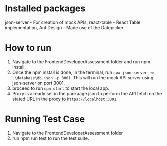 # Installed packages
json-server - For creation of mock APIs,
react-table - React Table implementation,
Ant Design - Made use of the Datepicker

# How to run
1. Navigate to the FrontendDeveloperAssessment folder and run npm install,
2. Once the npm install is done, in the terminal, run `npx json-server -w .\database\db.json -p 3001`. This will run the mock API server using json-server on port 3001.
3. proceed to run `npm start` to start the local app.
4. Proxy is already set in the packaage.json to perform the API fetch on the stated URL in the proxy to `https://localhost:3001`.

# Running Test Case
1. Navigate to the FrontendDeveloperAssessment folder
2. run npm run test to run the test suite.
